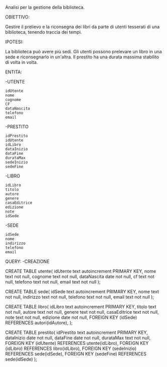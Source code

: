 Analisi per la gestione della biblioteca.

OBIETTIVO:

Gestire il prelievo e la riconsegna dei libri da parte di utenti tesserati di una biblioteca, tenendo traccia dei tempi.

IPOTESI:

La biblioteca può avere più sedi.
Gli utenti possono prelevare un libro in una sede e riconsegnarlo in un'altra.
Il prestito ha una durata massima stabilito di volta in volta.

ENTITA:

-UTENTE

	idUtente
	nome
	cognome
	CF
	dataNascita
	telefono
	email

-PRESTITO

	idPrestito
	idUtente
	idLibro
	dataInizio
	dataFine
	durataMax
	sedeInizio
	sedeFine

-LIBRO

	idLibro
	titolo
	autore
	genere
	casaEditrice
	edizione
	note
	idSede

-SEDE

	idSede
	nome
	indirizzo
	telefono
	email

QUERY:
-CREAZIONE


CREATE TABLE utente(
    idUtente text autoincrement PRIMARY KEY,
    nome text not null,
    cognome text not null,
    dataNascita date not null,
    cf text not null,
    telefono text not null,
    email text not null
);

CREATE TABLE sede(
    idSede text autoincrement PRIMARY KEY,
    nome text not null,
    indirizzo text not null,
    telefono text not null,
    email text not null
);

CREATE TABLE libro(
    idLibro text autoincrement PRIMARY KEY,
    titolo text not null,
    autore text not null,
    genere text not null,
    casaEditrice text not null,
    note text not null,
    edizione date not null,
    FOREIGN KEY (idSede) REFERENCES autori(idAutore),
);

CREATE TABLE prestito(
    idPrestito text autoincrement PRIMARY KEY,
    dataInizio date not null,
    dataFine date not null,
    durataMax text not null,
    FOREIGN KEY (idUtente) REFERENCES utente(idLibro),
    FOREIGN KEY (idLibro) REFERENCES libro(idLibro),
    FOREIGN KEY (sedeInizio) REFERENCES sede(idSede),
    FOREIGN KEY (sedeFine) REFERENCES sede(idSede)
);
